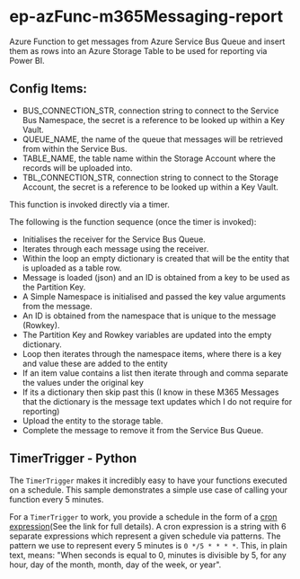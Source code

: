 # ep-azFunc-m365Messaging-report

Azure Function to get messages from Azure Service Bus Queue and insert them as rows into an Azure Storage Table to be used for reporting via Power BI.

## Config Items:
- BUS_CONNECTION_STR, connection string to connect to the Service Bus Namespace, the secret is a reference to be looked up within a Key Vault.
- QUEUE_NAME, the name of the queue that messages will be retrieved from within the Service Bus.
- TABLE_NAME, the table name within the Storage Account where the records will be uploaded into.
- TBL_CONNECTION_STR, connection string to connect to the Storage Account, the secret is a reference to be looked up within a Key Vault.

This function is invoked directly via a timer.

The following is the function sequence (once the timer is invoked):
- Initialises the receiver for the Service Bus Queue.
- Iterates through each message using the receiver.
- Within the loop an empty dictionary is created that will be the entity that is uploaded as a table row.
- Message is loaded (json) and an ID is obtained from a key to be used as the Partition Key.
- A Simple Namespace is initialised and passed the key value arguments from the message.
- An ID is obtained from the namespace that is unique to the message (Rowkey).
- The Partition Key and Rowkey variables are updated into the empty dictionary.
- Loop then iterates through the namespace items, where there is a key and value these are added to the entity
- If an item value contains a list then iterate through and comma separate the values under the original key
- If its a dictionary then skip past this (I know in these M365 Messages that the dictionary is the message text updates which I do not require for reporting)
- Upload the entity to the storage table.
- Complete the message to remove it from the Service Bus Queue.

## TimerTrigger - Python

The `TimerTrigger` makes it incredibly easy to have your functions executed on a schedule. This sample demonstrates a simple use case of calling your function every 5 minutes.

For a `TimerTrigger` to work, you provide a schedule in the form of a [cron expression](https://en.wikipedia.org/wiki/Cron#CRON_expression)(See the link for full details). A cron expression is a string with 6 separate expressions which represent a given schedule via patterns. The pattern we use to represent every 5 minutes is `0 */5 * * * *`. This, in plain text, means: "When seconds is equal to 0, minutes is divisible by 5, for any hour, day of the month, month, day of the week, or year".

